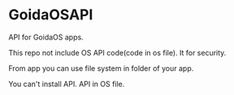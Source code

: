 # GoidaOSAPI
API for GoidaOS apps. 

This repo not include OS API code(code in os file). It for security. 

From app you can use file system in folder of your app. 

You can't install API. API in OS file. 
